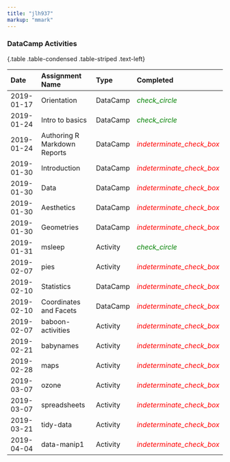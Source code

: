 ```yaml
---
title: "jlh937"
markup: "mmark"
---
```



### DataCamp Activities


{.table .table-condensed .table-striped .text-left}

|  Date     |  Assignment Name             |  Type    |  Completed
|:----------|:-----------------------------|:---------|:----------
| 2019-01-17| Orientation                  | DataCamp |  <span style="color:green"><i class='material-icons'>check_circle</i></span>
| 2019-01-24| Intro to basics              | DataCamp |  <span style="color:green"><i class='material-icons'>check_circle</i></span>
| 2019-01-24| Authoring R Markdown Reports | DataCamp |  <span style="color:red"><i class='material-icons'>indeterminate_check_box</i></span>
| 2019-01-30| Introduction                 | DataCamp |  <span style="color:red"><i class='material-icons'>indeterminate_check_box</i></span>
| 2019-01-30| Data                         | DataCamp |  <span style="color:red"><i class='material-icons'>indeterminate_check_box</i></span>
| 2019-01-30| Aesthetics                   | DataCamp |  <span style="color:red"><i class='material-icons'>indeterminate_check_box</i></span>
| 2019-01-30| Geometries                   | DataCamp |  <span style="color:red"><i class='material-icons'>indeterminate_check_box</i></span>
| 2019-01-31| msleep                       | Activity |  <span style="color:green"><i class='material-icons'>check_circle</i></span>
| 2019-02-07| pies                         | Activity |  <span style="color:red"><i class='material-icons'>indeterminate_check_box</i></span>
| 2019-02-10| Statistics                   | DataCamp |  <span style="color:red"><i class='material-icons'>indeterminate_check_box</i></span>
| 2019-02-10| Coordinates and Facets       | DataCamp |  <span style="color:red"><i class='material-icons'>indeterminate_check_box</i></span>
| 2019-02-07| baboon-activities            | Activity |  <span style="color:red"><i class='material-icons'>indeterminate_check_box</i></span>
| 2019-02-21| babynames                    | Activity |  <span style="color:red"><i class='material-icons'>indeterminate_check_box</i></span>
| 2019-02-28| maps                         | Activity |  <span style="color:red"><i class='material-icons'>indeterminate_check_box</i></span>
| 2019-03-07| ozone                        | Activity |  <span style="color:red"><i class='material-icons'>indeterminate_check_box</i></span>
| 2019-03-07| spreadsheets                 | Activity |  <span style="color:red"><i class='material-icons'>indeterminate_check_box</i></span>
| 2019-03-21| tidy-data                    | Activity |  <span style="color:red"><i class='material-icons'>indeterminate_check_box</i></span>
| 2019-04-04| data-manip1                  | Activity |  <span style="color:red"><i class='material-icons'>indeterminate_check_box</i></span>